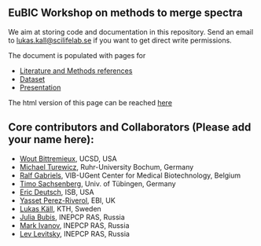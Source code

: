 ## EuBIC Workshop on methods to merge spectra

We aim at storing code and documentation in this repository. Send an email to lukas.kall@scilifelab.se if you want to get direct write permissions.

The document is populated with pages for

- [Literature and Methods references](literature)
- [Dataset](https://github.com/ypriverol/specpride/blob/master/datasets.md)
- [Presentation](https://docs.google.com/presentation/d/1f9gMnzccAfw_EnLuwh-cbEAngYUHMVzfp19Fa_9URrc/edit?usp=sharing)

The html version of this page can be reached [here](https://statisticalbiotechnology.github.io/specpride/)

## Core contributors and Collaborators (Please add your name here):

 - [Wout Bittremieux](mailto:wout.bittremieux@health.ucsd.edu), UCSD, USA
 - [Michael Turewicz](mailto:michael.turewicz@rub.de), Ruhr-University Bochum, Germany
 - [Ralf Gabriels](mailto:ralf.gabriels@ugent.be), VIB-UGent Center for Medical Biotechnology, Belgium
 - [Timo Sachsenberg](mailto:sachsenb@informatik.uni-tuebingen.de), Univ. of Tübingen, Germany
 - [Eric Deutsch](mailto:edeutsch@systemsbiology.org), ISB, USA
 - [Yasset Perez-Riverol](mailto:yperez@ebi.ac.uk), EBI, UK
 - [Lukas Käll](mailto:lukas.kall@scilifelab.se), KTH, Sweden
 - [Julia Bubis](mailto:juliabubis@gmail.com), INEPCP RAS, Russia
 - [Mark Ivanov](mailto:markmipt@gmail.com), INEPCP RAS, Russia
 - [Lev Levitsky](mailto:lev.levitsky@phystech.edu), INEPCP RAS, Russia
